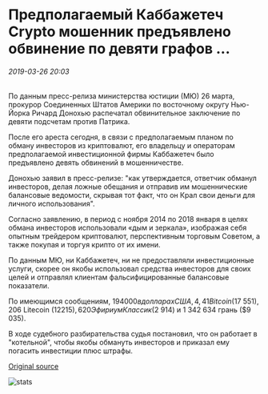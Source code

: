 # Предполагаемый Каббажетеч Crypto мошенник предъявлено обвинение по девяти графов ...

###### 2019-03-26 20:03

По данным пресс-релиза министерства юстиции (МЮ) 26 марта, прокурор Соединенных Штатов Америки по восточному округу Нью-Йорка Ричард Донохью распечатал обвинительное заключение по девяти подсчетам против Патрика.

После его ареста сегодня, в связи с предполагаемым планом по обману инвесторов из криптовалют, его владельцу и операторам предполагаемой инвестиционной фирмы Каббажетеч было предъявлено девять обвинений в мошенничестве.

Донохью заявил в пресс-релизе: "как утверждается, ответчик обманул инвесторов, делая ложные обещания и отправив им мошеннические балансовые ведомости, скрывая тот факт, что он Крал свои деньги для личного использования".

Согласно заявлению, в период с ноября 2014 по 2018 января в целях обмана инвесторов использовали «дым и зеркала», изображая себя опытным трейдером криптовалют, перспективным торговым Советом, а также покупая и торгуя крипто от их имени.

По данным МЮ, ни Каббажетеч, ни не предоставляли инвестиционные услуги, скорее он якобы использовал средства инвесторов для своих целей и отправлял клиентам фальсифицированные балансовые показатели.

По имеющимся сообщениям, $194 000 в долларах США, 4,41 Bitcoin ($17 551), 206 Litecoin ($12 215), 620 Эфириум Классик ($2 914) и 1 342 634 грань ($9 035).

В ходе судебного разбирательства судья постановил, что он работает в "котельной", чтобы якобы обмануть инвесторов и приказал ему погасить инвестиции плюс штрафы.

[Original source](https://cointelegraph.com/news/alleged-cabbagetech-crypto-fraudster-indicted-on-nine-counts)

![stats](https://c.statcounter.com/11760860/0/a89fa40b/1/ "stats")